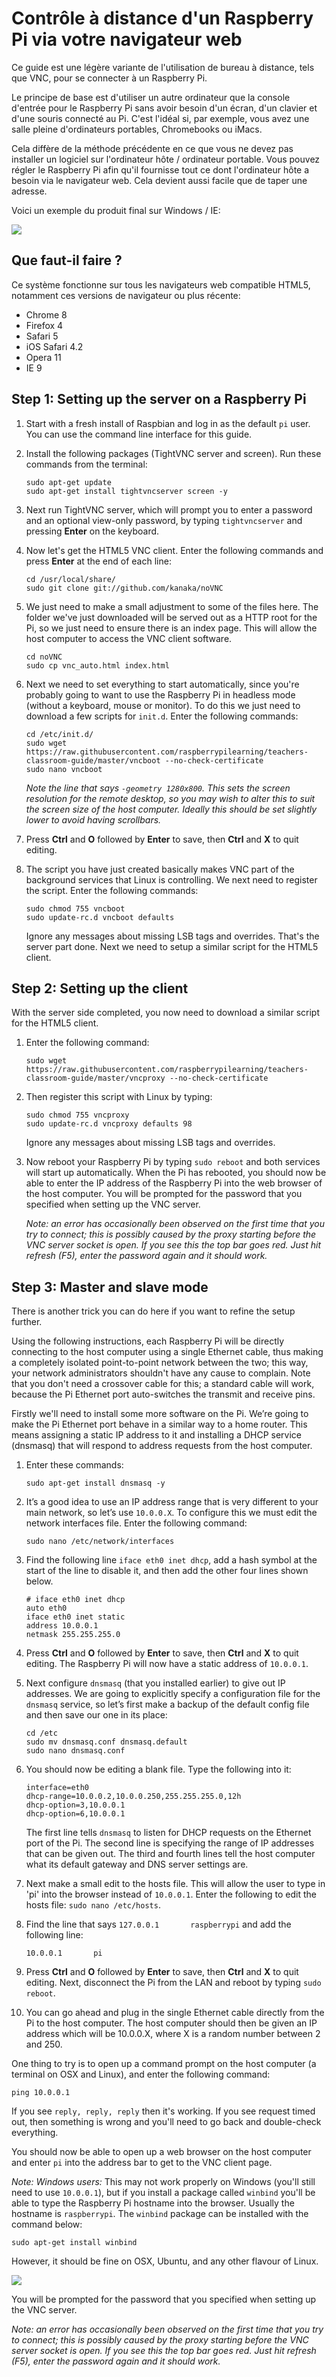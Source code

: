 # Contrôle à distance d'un Raspberry Pi via votre navigateur web 

Ce guide est une légère variante de l'utilisation de bureau à distance, tels que VNC, pour se connecter à un Raspberry Pi. 

Le principe de base est d'utiliser un autre ordinateur que la console d'entrée pour le Raspberry Pi sans avoir besoin d'un écran, d'un clavier et d'une souris connecté au Pi. C'est l'idéal si, par exemple, vous avez une salle pleine d'ordinateurs portables, Chromebooks ou iMacs.

Cela diffère de la méthode précédente en ce que vous ne devez pas installer un logiciel sur l'ordinateur hôte / ordinateur portable. Vous pouvez régler le Raspberry Pi afin qu'il fournisse tout ce dont l'ordinateur hôte a besoin via le navigateur web. Cela devient aussi facile que de taper une adresse.

Voici un exemple du produit final sur Windows / IE:

![](images/vnc_ie.png)

## Que faut-il faire ?

Ce système fonctionne sur tous les navigateurs web compatible HTML5, notamment ces versions de navigateur ou plus récente:

- Chrome 8
- Firefox 4
- Safari 5
- iOS Safari 4.2
- Opera 11
- IE 9

## Step 1: Setting up the server on a Raspberry Pi

1. Start with a fresh install of Raspbian and log in as the default `pi` user. You can use the command line interface for this guide.
1. Install the following packages (TightVNC server and screen). Run these commands from the terminal:

	```
	sudo apt-get update
	sudo apt-get install tightvncserver screen -y
	```

1. Next run TightVNC server, which will prompt you to enter a password and an optional view-only password, by typing `tightvncserver` and pressing **Enter** on the keyboard.

1. Now let's get the HTML5 VNC client. Enter the following commands and press **Enter** at the end of each line:

	```
	cd /usr/local/share/
	sudo git clone git://github.com/kanaka/noVNC
	```

1. We just need to make a small adjustment to some of the files here. The folder we've just downloaded will be served out as a HTTP root for the Pi, so we just need to ensure there is an index page. This will allow the host computer to access the VNC client software.
	
	```
	cd noVNC
	sudo cp vnc_auto.html index.html
	```

1. Next we need to set everything to start automatically, since you're probably going to want to use the Raspberry Pi in headless mode (without a keyboard, mouse or monitor). To do this we just need to download a few scripts for `init.d`. Enter the following commands:

	```
	cd /etc/init.d/
	sudo wget https://raw.githubusercontent.com/raspberrypilearning/teachers-classroom-guide/master/vncboot --no-check-certificate
	sudo nano vncboot
	```

	*Note the line that says `-geometry 1280x800`. This sets the screen resolution for the remote desktop, so you may wish to alter this to suit the screen size of the host computer. Ideally this should be set slightly lower to avoid having scrollbars.*

1. Press **Ctrl** and **O** followed by **Enter** to save, then **Ctrl** and **X** to quit editing.

1. The script you have just created basically makes VNC part of the background services that Linux is controlling. We next need to register the script. Enter the following commands:

	```
	sudo chmod 755 vncboot
	sudo update-rc.d vncboot defaults
	```

	Ignore any messages about missing LSB tags and overrides. That's the server part done. Next we need to setup a similar script for the HTML5 client.

## Step 2: Setting up the client

With the server side completed, you now need to download a similar script for the HTML5 client.

1. Enter the following command:

	```
	sudo wget https://raw.githubusercontent.com/raspberrypilearning/teachers-classroom-guide/master/vncproxy --no-check-certificate
	```

1. Then register this script with Linux by typing:

	```
	sudo chmod 755 vncproxy 
	sudo update-rc.d vncproxy defaults 98
	```
	
	Ignore any messages about missing LSB tags and overrides.

1. Now reboot your Raspberry Pi by typing `sudo reboot` and both services will start up automatically. When the Pi has rebooted, you should now be able to enter the IP address of the Raspberry Pi into the web browser of the host computer. You will be prompted for the password that you specified when setting up the VNC server.

	*Note: an error has occasionally been observed on the first time that you try to connect; this is possibly caused by the proxy starting before the VNC server socket is open. If you see this the top bar goes red. Just hit refresh (F5), enter the password again and it should work.*

## Step 3: Master and slave mode

There is another trick you can do here if you want to refine the setup further. 

Using the following instructions, each Raspberry Pi will be directly connecting to the host computer using a single Ethernet cable, thus making a completely isolated point-to-point network between the two; this way, your network administrators shouldn't have any cause to complain. Note that you don't need a crossover cable for this; a standard cable will work, because the Pi Ethernet port auto-switches the transmit and receive pins.

Firstly we'll need to install some more software on the Pi. We’re going to make the Pi Ethernet port behave in a similar way to a home router. This means assigning a static IP address to it and installing a DHCP service (dnsmasq) that will respond to address requests from the host computer.

1. Enter these commands:

	```
	sudo apt-get install dnsmasq -y
	```

1. It’s a good idea to use an IP address range that is very different to your main network, so let’s use `10.0.0.X`. To configure this we must edit the network interfaces file. Enter the following command:

	```
	sudo nano /etc/network/interfaces
	```

1. Find the following line `iface eth0 inet dhcp`, add a hash symbol at the start of the line to disable it, and then add the other four lines shown below.

	```
	# iface eth0 inet dhcp
	auto eth0
	iface eth0 inet static
	address 10.0.0.1
	netmask 255.255.255.0
	```

1. Press **Ctrl** and **O** followed by **Enter** to save, then **Ctrl** and **X** to quit editing. The Raspberry Pi will now have a static address of `10.0.0.1`.

1. Next configure `dnsmasq` (that you installed earlier) to give out IP addresses. We are going to explicitly specify a configuration file for the `dnsmasq` service, so let’s first make a backup of the default config file and then save our one in its place:

	```
	cd /etc
	sudo mv dnsmasq.conf dnsmasq.default
	sudo nano dnsmasq.conf
	```

1. You should now be editing a blank file. Type the following into it:

	```
	interface=eth0
	dhcp-range=10.0.0.2,10.0.0.250,255.255.255.0,12h
	dhcp-option=3,10.0.0.1
	dhcp-option=6,10.0.0.1
	```

	The first line tells `dnsmasq` to listen for DHCP requests on the Ethernet port of the Pi. The second line is specifying the range of IP addresses that can be given out. The third and fourth lines tell the host computer what its default gateway and DNS server settings are.

1. Next make a small edit to the hosts file. This will allow the user to type in 'pi' into the browser instead of `10.0.0.1`. Enter the following to edit the hosts file: `sudo nano /etc/hosts`.

1. Find the line that says `127.0.0.1		raspberrypi` and add the following line:

	`10.0.0.1		pi`

1. Press **Ctrl** and **O** followed by **Enter** to save, then **Ctrl** and **X** to quit editing. Next, disconnect the Pi from the LAN and reboot by typing `sudo reboot`.

1. You can go ahead and plug in the single Ethernet cable directly from the Pi to the host computer.
The host computer should then be given an IP address which will be 10.0.0.X, where X is a random number between 2 and 250.

One thing to try is to open up a command prompt on the host computer (a terminal on OSX and Linux), and enter the following command:

```
ping 10.0.0.1
```

If you see `reply, reply, reply` then it's working. If you see request timed out, then something is wrong and you'll need to go back and double-check everything.

You should now be able to open up a web browser on the host computer and enter `pi` into the address bar to get to the VNC client page. 

*Note: Windows users:* This may not work properly on Windows (you'll still need to use `10.0.0.1`), but if you install a package called `winbind` you'll be able to type the Raspberry Pi hostname into the browser. Usually the hostname is `raspberrypi`. The `winbind` package can be installed with the command below:

`sudo apt-get install winbind`

However, it should be fine on OSX, Ubuntu, and any other flavour of Linux.

![](images/vnc_firefox.png)

You will be prompted for the password that you specified when setting up the VNC server.

*Note: an error has occasionally been observed on the first time that you try to connect; this is possibly caused by the proxy starting before the VNC server socket is open. If you see this the top bar goes red. Just hit refresh (F5), enter the password again and it should work.*
